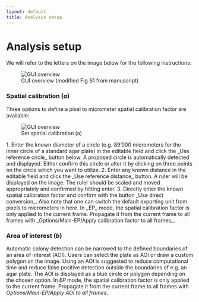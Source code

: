 ```yaml
---
layout: default
title: Analysis setup
---
```

# Analysis setup

We will refer to the letters on the image below for the following instructions:
<figure>
  <img src="{{site.url}}/assets/images/Detect_1.png" alt="GUI overview" heigth="550px"/>
  <figcaption>GUI overview (modified Fig S1 from manuscript) </figcaption>
</figure>


### Spatial calibration (*a*)
Three options to define a pixel to micrometer spatial calibration factor are available:
<figure>
  <img src="{{site.url}}/assets/images/Detect_2.png" alt="GUI overview" heigth="160"/>
  <figcaption> Set spatial calibration (a) </figcaption>
</figure>
1. Enter the known diameter of a circle (e.g. 89’000 micrometers for the inner circle of a standard agar plate) in the editable field and click the _Use reference circle_ button below. A proposed circle is automatically detected and displayed. Either confirm this circle or alter it by clicking on three points on the circle which you want to utilize.
2. Enter any known distance in the editable field and click the _Use reference distance_ button. A ruler will be displayed on the image. The ruler should be scaled and moved appropriately and confirmed by hitting enter.
3. Directly enter the known spatial calibration factor and confirm with the button _Use direct conversion_.
Also note that one can switch the default exporting unit from pixels to micrometers in here.
In _EP_ mode, the spatial calibration factor is only applied to the current frame. Propagate it from the current frame to all frames with _Options/Main-EP/Apply calibration factor to all frames_.

### Area of interest (*b*)
Automatic colony detection can be narrowed to the defined boundaries of an area of interest (AOI). Users can select the plate as AOI or draw a custom polygon on the image. Using an AOI is suggested to reduce computational time and reduce false positive detection outside the boundaries of e.g. an agar plate. The AOI is displayed as a blue circle or polygon depending on the chosen option.
In _EP_ mode, the spatial calibration factor is only applied to the current frame. Propagate it from the current frame to all frames with _Options/Main-EP/Apply AOI to all frames_.
